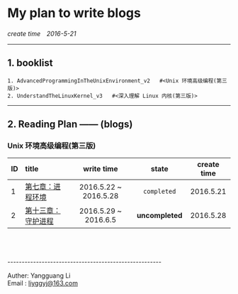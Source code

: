 # My plan to write blogs
*create time　2016-5-21*

-------------------------------------------
## 1. booklist
    1. AdvancedProgrammingInTheUnixEnvironment_v2   #<Unix 环境高级编程(第三版)>  
    2. UnderstandTheLinuxKernel_v3   #<深入理解 Linux 内核(第三版)>

----------------------------------------
## 2. Reading Plan —— (blogs)
### Unix 环境高级编程(第三版)  
| ID   | title | write time | state | create time|
| :--- | :---  | :-------: | :---: | :--------: |
| 1 | [第七章：进程环境](https://github.com/JMWY/MyBlog/blob/master/AdvancedProgrammingInTheUnixEnvironment_v2/chapter7_process_environment.md) | 2016.5.22 ~ 2016.5.28 | `completed` | 2016.5.21
| 2 | [第十三章：守护进程](https://github.com/JMWY/MyBlog/blob/master/AdvancedProgrammingInTheUnixEnvironment_v2/chapter13_daemon_processes.md) | 2016.5.29 ~ 2016.6.5 | **uncompleted** | 2016.5.28
        
        
<br />
<br />
<br />
------------------------------------------------------

Auther: Yangguang Li  
Email : liyggyj@163.com 













